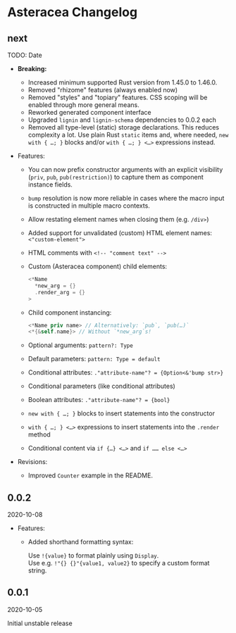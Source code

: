 # Asteracea Changelog

## next

TODO: Date

* **Breaking:**
  * Increased minimum supported Rust version from 1.45.0 to 1.46.0.
  * Removed "rhizome" features (always enabled now)
  * Removed "styles" and "topiary" features. CSS scoping will be enabled through more general means.
  * Reworked generated component interface
  * Upgraded `lignin` and `lignin-schema` dependencies to 0.0.2 each
  * Removed all type-level (static) storage declarations. This reduces complexity a lot. Use plain Rust `static` items and, where needed, `new with { …; }` blocks and/or `with { …; } <…>` expressions instead.

* Features:
  * You can now prefix constructor arguments with an explicit visibility (`priv`, `pub`, `pub(restriction)`) to capture them as component instance fields.
  * `bump` resolution is now more reliable in cases where the macro input is constructed in multiple macro contexts.
  * Allow restating element names when closing them (e.g. `/div>`)
  * Added support for unvalidated (custom) HTML element names: `<"custom-element">`
  * HTML comments with `<!-- "comment text" -->`
  * Custom (Asteracea component) child elements:

    ```rust
    <*Name
      *new_arg = {}
      .render_arg = {}
    >
    ```

  * Child component instancing:

    ```rust
    <*Name priv name> // Alternatively: `pub`, `pub(…)`
    <*{&self.name}> // Without `*new_arg`s!
    ```

  * Optional arguments: `pattern?: Type`
  * Default parameters: `pattern: Type = default`
  * Conditional attributes: `."attribute-name"? = {Option<&'bump str>}`
  * Conditional parameters (like conditional attributes)
  * Boolean attributes: `."attribute-name"? = {bool}`
  * `new with { …; }` blocks to insert statements into the constructor
  * `with { …; } <…>` expressions to insert statements into the `.render` method
  * Conditional content via `if {…} <…>` and `if …… else <…>`

* Revisions:
  * Improved `Counter` example in the README.

## 0.0.2

2020-10-08

* Features:
  * Added shorthand formatting syntax:

    Use `!{value}` to format plainly using `Display`.  
    Use e.g. `!"{} {}"{value1, value2}` to specify a custom format string.

## 0.0.1

2020-10-05

Initial unstable release
